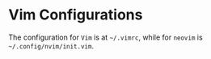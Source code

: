 # Vim Configurations

The configuration for `Vim` is at `~/.vimrc`, while for `neovim` is `~/.config/nvim/init.vim`.
